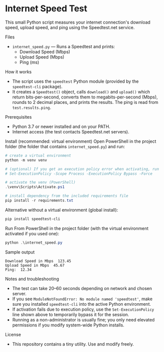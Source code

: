 # Internet Speed Test

This small Python script measures your internet connection's download speed, upload speed, and ping using the Speedtest.net service.

Files
- `internet_speed.py` — Runs a Speedtest and prints:
  - Download Speed (Mbps)
  - Upload Speed (Mbps)
  - Ping (ms)

How it works
- The script uses the `speedtest` Python module (provided by the `speedtest-cli` package).
- It creates a `Speedtest()` object, calls `download()` and `upload()` which return bits-per-second, converts them to megabits-per-second (Mbps), rounds to 2 decimal places, and prints the results. The ping is read from `test.results.ping`.

Prerequisites
- Python 3.7 or newer installed and on your PATH.
- Internet access (the test contacts Speedtest.net servers).

Install (recommended: virtual environment)
Open PowerShell in the project folder (the folder that contains `internet_speed.py`) and run:

```powershell
# create a virtual environment
python -m venv venv

# (optional) If you get an execution policy error when activating, run the next line first to allow activation for this session
# Set-ExecutionPolicy -Scope Process -ExecutionPolicy Bypass -Force

# activate the venv (PowerShell)
.\venv\Scripts\Activate.ps1

# install dependency from the included requirements file
pip install -r requirements.txt
```

Alternative without a virtual environment (global install):

```powershell
pip install speedtest-cli
```

Run
From PowerShell in the project folder (with the virtual environment activated if you used one):

```powershell
python .\internet_speed.py
```

Sample output

```
Download Speed in Mbps  123.45
Upload Speed in Mbps  45.67
Ping:  12.34
```

Notes and troubleshooting
- The test can take 20–60 seconds depending on network and chosen server.
- If you see `ModuleNotFoundError: No module named 'speedtest'`, make sure you installed `speedtest-cli` into the active Python environment.
- If activation fails due to execution policy, use the `Set-ExecutionPolicy` line shown above to temporarily bypass it for the session.
- Running as a non-administrator is usually fine; you only need elevated permissions if you modify system-wide Python installs.

License
- This repository contains a tiny utility. Use and modify freely.
